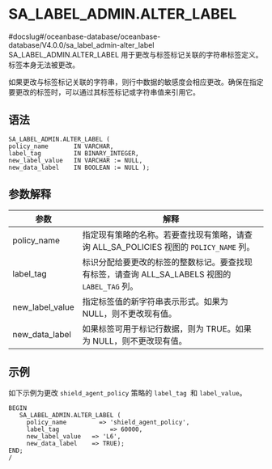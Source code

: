 SA_LABEL_ADMIN.ALTER_LABEL 
===============================================
#docslug#/oceanbase-database/oceanbase-database/V4.0.0/sa_label_admin-alter_label
SA_LABEL_ADMIN.ALTER_LABEL 用于更改与标签标记关联的字符串标签定义。标签本身无法被更改。

如果更改与标签标记关联的字符串，则行中数据的敏感度会相应更改。确保在指定要更改的标签时，可以通过其标签标记或字符串值来引用它。

语法 
-----------

```unknow
SA_LABEL_ADMIN.ALTER_LABEL (
policy_name       IN VARCHAR,
label_tag         IN BINARY_INTEGER,
new_label_value   IN VARCHAR := NULL,
new_data_label    IN BOOLEAN := NULL );
```



参数解释 
-------------



|     **参数**      |                            **解释**                             |
|-----------------|---------------------------------------------------------------|
| policy_name     | 指定现有策略的名称。若要查找现有策略，请查询 ALL_SA_POLICIES 视图的 `POLICY_NAME` 列。   |
| label_tag       | 标识分配给要更改的标签的整数标记。要查找现有标签，请查询 ALL_SA_LABELS 视图的 `LABEL_TAG` 列。 |
| new_label_value | 指定标签值的新字符串表示形式。如果为 NULL，则不更改现有值。                              |
| new_data_label  | 如果标签可用于标记行数据，则为 TRUE。如果为 NULL，则不更改现有值。                        |



示例 
-----------

如下示例为更改 `shield_agent_policy` 策略的 `label_tag `和 `label_value`。

```unknow
BEGIN
   SA_LABEL_ADMIN.ALTER_LABEL (
     policy_name         => 'shield_agent_policy',
     label_tag              => 60000,
     new_label_value   => 'L6',
     new_data_label    => TRUE);
END;
/
```


